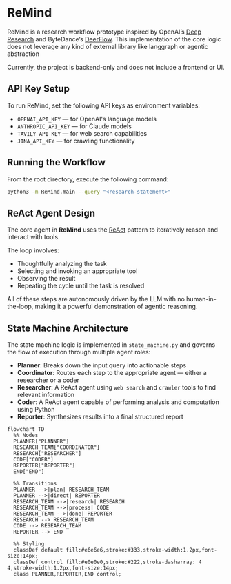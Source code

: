 # ReMind

ReMind is a research workflow prototype inspired by OpenAI’s [Deep Research](https://openai.com/index/introducing-deep-research/) and ByteDance’s [DeerFlow](https://github.com/bytedance/deer-flow). This implementation of the core logic does not leverage any kind of external library like langgraph or agentic abstraction

Currently, the project is backend-only and does not include a frontend or UI.

## API Key Setup

To run ReMind, set the following API keys as environment variables:

- `OPENAI_API_KEY` — for OpenAI's language models
- `ANTHROPIC_API_KEY` — for Claude models
- `TAVILY_API_KEY` — for web search capabilities
- `JINA_API_KEY` — for crawling functionality

## Running the Workflow

From the root directory, execute the following command:

```bash
python3 -m ReMind.main --query "<research-statement>"
```

## ReAct Agent Design

The core agent in **ReMind** uses the [ReAct](https://arxiv.org/abs/2210.03629) pattern to iteratively reason and interact with tools.

The loop involves:

- Thoughtfully analyzing the task  
- Selecting and invoking an appropriate tool  
- Observing the result  
- Repeating the cycle until the task is resolved  

All of these steps are autonomously driven by the LLM with no human-in-the-loop, making it a powerful demonstration of agentic reasoning.

## State Machine Architecture

The state machine logic is implemented in `state_machine.py` and governs the flow of execution through multiple agent roles:

- **Planner**: Breaks down the input query into actionable steps  
- **Coordinator**: Routes each step to the appropriate agent — either a researcher or a coder  
- **Researcher**: A ReAct agent using `web search` and `crawler` tools to find relevant information  
- **Coder**: A ReAct agent capable of performing analysis and computation using Python  
- **Reporter**: Synthesizes results into a final structured report  


```mermaid
flowchart TD
  %% Nodes
  PLANNER["PLANNER"]
  RESEARCH_TEAM["COORDINATOR"]
  RESEARCH["RESEARCHER"]
  CODE["CODER"]
  REPORTER["REPORTER"]
  END["END"]

  %% Transitions
  PLANNER -->|plan| RESEARCH_TEAM
  PLANNER -->|direct| REPORTER
  RESEARCH_TEAM -->|research| RESEARCH
  RESEARCH_TEAM -->|process| CODE
  RESEARCH_TEAM -->|done| REPORTER
  RESEARCH --> RESEARCH_TEAM
  CODE --> RESEARCH_TEAM
  REPORTER --> END

  %% Styling
  classDef default fill:#e6e6e6,stroke:#333,stroke-width:1.2px,font-size:14px;
  classDef control fill:#e0e0e0,stroke:#222,stroke-dasharray: 4 4,stroke-width:1.2px,font-size:14px;
  class PLANNER,REPORTER,END control;
```